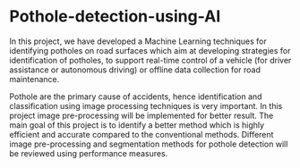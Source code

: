 # Pothole-detection-using-AI

In this project, we have developed a Machine Learning techniques for identifying potholes on road surfaces which aim at developing strategies for identification of potholes, to support real-time control of a vehicle (for driver assistance or autonomous driving) or offline data collection for road maintenance. 

Pothole are the primary cause of accidents, hence identification and classification using image processing techniques is very important. In this project image pre-processing will be implemented for better result. The main goal of this project is to identify a better method which is highly efficient and accurate compared to the conventional methods. Different image pre-processing and segmentation methods for pothole detection will be reviewed using performance measures. 

